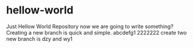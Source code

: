 # hellow-world
Just Hellow World Repository
now we are going to write something?
Creating a new branch is quick and simple.
abcdefg1
2222222
create two new branch is dzy and wy1
